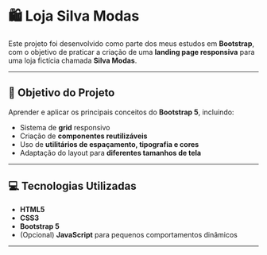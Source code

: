 # 🛍️ Loja Silva Modas

Este projeto foi desenvolvido como parte dos meus estudos em **Bootstrap**, com o objetivo de praticar a criação de uma **landing page responsiva** para uma loja fictícia chamada **Silva Modas**.

---

## 🎯 Objetivo do Projeto

Aprender e aplicar os principais conceitos do **Bootstrap 5**, incluindo:
- Sistema de **grid** responsivo  
- Criação de **componentes reutilizáveis**  
- Uso de **utilitários de espaçamento, tipografia e cores**  
- Adaptação do layout para **diferentes tamanhos de tela**

---

## 💻 Tecnologias Utilizadas

- **HTML5**  
- **CSS3**  
- **Bootstrap 5**  
- (Opcional) **JavaScript** para pequenos comportamentos dinâmicos

---
